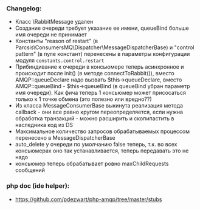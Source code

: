 
### Changelog:
* Класс \RabbitMessage удален
* Создание очереди требует указание ее имени, queueBind больше имя очереди не принимает
* Константы "reason of restart" (в Parcsis\ConsumersMQ\Dispatcher\MessageDispatcherBase) и "control pattern" (в пуле констант) перенесены в параметры конфигурации модуля `constants.control.restart`
* Прибиндивание к очереди в консьюмере теперь асинхронное и происходит после init() (в методе connectToRabbit()),
вместо AMQP::queueDeclare надо вызвать $this->queueDeclare, вместо AMQP::queueBind - $this->queueBind (в queueBind убран параметр имя очереди). Как фича теперь 1 консьюмер может присосаться только к
1 точке обмена (это полезно или вредно??)
* Из класса MessageConsumerBase выкинута реализация метода callback - они все равно кругом переопределяется, если нужна обработка транзакций - можно расширить и скопипастить в наследника код из DS
* Максимальное количество запросов обрабатываемых процессом перенесено в MessageDispatcherBase
* auto_delete у очереди по умолчанию false теперь, т.к. во всех консьюмерах оно так устанавливается, теперь передавать это не надо
* консьюмер теперь обрабатывает ровно maxChildRequests сообщений

### php doc (ide helper):
* https://github.com/pdezwart/php-amqp/tree/master/stubs